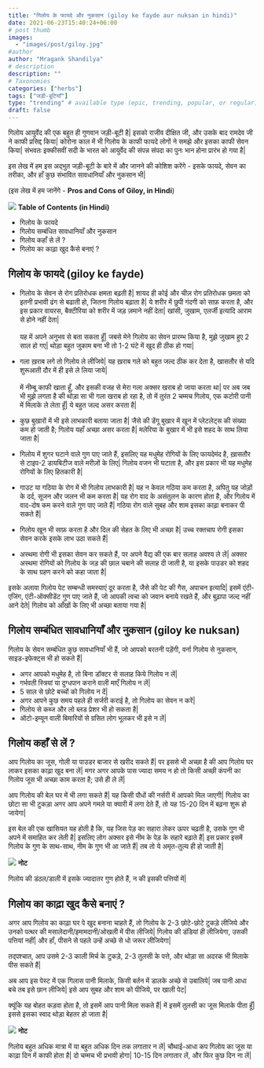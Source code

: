 ```yaml
---
title: "गिलोय के फायदे और नुकसान (giloy ke fayde aur nuksan in hindi)"
date: 2021-06-23T15:40:24+06:00
# post thumb
images:
  - "images/post/giloy.jpg"
#author
author: "Mragank Shandilya"
# description
description: ""
# Taxonomies
categories: ["herbs"]
tags: ["जड़ी-बूटियाँ"]
type: "trending" # available type (epic, trending, popular, or regular)
draft: false
---
```


गिलोय आयुर्वेद की एक बहुत ही गुणवान जड़ी-बूटी है| इसको राजीव दीक्षित जी, और उसके बाद रामदेव जी ने काफी प्रसिद्द किया| कोरोना काल में भी गिलोय के काफी फायदे लोगों ने समझे और इसका काफी सेवन किया| संभवतः इक्कीसवीं सदी के भारत को आयुर्वेद की संपन्न संपदा का पुनः भान होना प्रारंभ हो गया है| 

इस लेख में हम इस अद्भुत जड़ी-बूटी के बारे में और जानने की कोशिश करेंगे - इसके फायदे, सेवन का तरीका, और हाँ कुछ संभावित सावधानियाँ और नुकसान भी| 

(इस लेख में हम जानेंगे - <strong>Pros and Cons of Giloy, in Hindi</strong>)

<div class="toc-mak">
<img src="../../../images/pencil.png">
<b>Table of Contents (in Hindi)</b>
<ul>
<li>गिलोय के फायदे</li>
<li>गिलोय सम्बंधित सावधानियाँ और नुकसान</li>
<li>गिलोय कहाँ से लें ?</li>
<li>गिलोय का काढ़ा खुद कैसे बनाएं ?</li>
</ul>
</div>

## गिलोय के फायदे (giloy ke fayde)

* गिलोय के सेवन से रोग प्रतिरोधक क्षमता बढ़ती है| शायद ही कोई और चीज़ रोग प्रतिरोधक छमता को इतनी प्रभावी ढंग से बढाती हो, जितना गिलोय बढ़ाता है| ये शरीर में छुपी गंदगी को साफ़ करता है, और इस प्रकार वायरस, बैक्टीरिया को शरीर में जड़ ज़माने नहीं देता| खांसी, जुखाम, एलर्जी इत्यादि आराम से होने नहीं देता| <br><br>
यह में अपने अनुभव से बता सकता हूँ| जबसे मेने गिलोय का सेवन प्रारम्भ किया है, मुझे जुखाम हुए 2 साल हो गए| थोड़ा बहुत जुकाम बना भी तो 1-2 घंटे में खुद ही ठीक हो गया| 

* गला ख़राब लगे तो गिलोय ले लीजिये| यह ख़राब गले को बहुत जल्द ठीक कर देता है, खासतौर से यदि शुरूआती दौर में ही इसे ले लिया जाये| <br><br>
में नीम्बू काफी खाता हूँ, और इसकी वजह से मेरा गला अक्सर खराब हो जाया करता था| पर अब जब भी मुझे लगता है की थोड़ा सा भी गला खराब हो रहा है, तो में तुरंत 2 चम्मच गिलोय, एक कटोरी पानी में मिलाके ले लेता हूँ| ये बहुत जल्द असर करता है| 

* कुछ बुखारों में भी इसे लाभकारी बताया जाता है| जैसे की डेंगू बुखार में खून में प्लेटलेट्स की संख्या कम हो जाती है; गिलोय यहाँ अच्छा असर करता है| मलेरिया के बुखार में भी इसे शहद के साथ लिया जाता है| 

* गिलोय में शुगर घटाने वाले गुण पाए जाते हैं, इसलिए यह मधुमेह रोगियों के लिए फायदेमंद है, ख़ासतौर से टाइप-2 डायबिटीज वाले मरीज़ों के लिए| गिलोय वजन भी घटाता है, और इस प्रकार भी यह मधुमेह रोगियों के लिए हितकारी है| 

* गाउट या गठिया के रोग में भी गिलोय लाभकारी है| यह न केवल गठिया कम करता है, अपितु यह जोड़ों के दर्द, सूजन और जलन भी कम करता है| यह रोग वाद के असंतुलन के कारण होता है, और गिलोय में वाद-दोष कम करने वाले गुण पाए जाते हैं| गठिया रोग वाले सुबह और शाम इसका काढ़ा बनाकर पी सकते हैं| 

* गिलोय खून भी साफ़ करता है और दिल की सेहत के लिए भी अच्छा है| उच्च रक्तचाप रोगी इसका सेवन करके इसके लाभ उठा सकते हैं| 

* अस्थमा रोगी भी इसका सेवन कर सकते हैं, पर अपने वैद्य की एक बार सलाह अवश्य ले लें| अक्सर अस्थमा रोगियों को गिलोय के जड़ की छाल चबाने की सलाह दी जाती है, या इसके पाउडर को शहद के साथ ग्रहण करने को कहा जाता है| 

इसके अलावा गिलोय पेट सम्बन्धी समस्याएं दूर करता है, जैसे की पेट की गैस, अपाचन इत्यादि| इसमें एंटी-एजिंग, एंटी-ऑक्सीडेंट गुण पाए जाते हैं, जो आपकी त्वचा को जवान बनाये रखते हैं, और बुढ़ापा जल्द नहीं आने देते| गिलोय को आँखों के लिए भी अच्छा बताया गया है| 


## गिलोय सम्बंधित सावधानियाँ और नुकसान (giloy ke nuksan)

गिलोय के सेवन सम्बंधित कुछ सावधानियाँ भी हैं, जो आपको बरतनी पड़ेंगी, वर्ना गिलोय से नुकसान, साइड-इफेक्ट्स भी हो सकते हैं| 

* अगर आपको मधुमेह है, तो बिना डॉक्टर से सलाह किये गिलोय न लें| 
* गर्भवती स्त्रियां या दुग्धपान कराने वाली माएँ गिलोय न लें| 
* 5 साल से छोटे बच्चों को गिलोय न दें| 
* अगर आपने कुछ समय पहले ही सर्जरी कराई है, तो गिलोय का सेवन न करें| 
* गिलोय से कब्ज और लो ब्लड प्रेशर भी हो सकता है| 
* ऑटो-इम्यून वाली बिमारियों से ग्रसित लोग भूलकर भी इसे न लें| 


## गिलोय कहाँ से लें ? 

आप गिलोय का जूस, गोली या पाउडर बाजार से खरीद सकते हैं| पर इससे भी अच्छा है की आप गिलोय घर लाकर इसका काढ़ा खुद बना लें| मगर अगर आपके पास ज्यादा समय न हो तो किसी अच्छी कंपनी का गिलोय जूस भी अच्छा काम करता है; उसे ही ले लें| 

आप गिलोय की बेल घर में भी लगा सकते हैं| यह किसी पौधों की नर्सरी में आपको मिल जाएगी| गिलोय का छोटा सा भी टुकड़ा अगर आप अपने गमले या क्यारी में लगा देते हैं, तो यह 15-20 दिन में बढ़ना शुरू हो जायेगा| 

इस बेल की एक खासियत यह होती है कि, यह जिस पेड़ का सहारा लेकर ऊपर चढ़ती है, उसके गुण भी अपने में समाहित कर लेती है| इसलिए लोग अक्सर इसे नीम के पेड़ के सहारे बढ़ाते हैं| इस प्रकार इसमें गिलोय के गुण के साथ-साथ, नीम के गुण भी आ जाते हैं| तब तो ये अमृत-तुल्य ही हो जाती है| 

<div class="toc-mak">
  <img src="../../../images/pencil.png">
  <b>नोट</b><br>

गिलोय की डंठल/डाली में इसके ज्यादातर गुण होते हैं, न की इसकी पत्तियों में| 
</div>


## गिलोय का काढ़ा खुद कैसे बनाएं ? 

अगर आप गिलोय का काढ़ा घर पे खुद बनाना चाहते हैं, तो गिलोय के 2-3 छोटे-छोटे टुकड़े लीजिये और उनको पत्थर की मसालेदानी/इमामदानी/ओखली में पीस लीजिये| गिलोय की डंडियां ही लीजियेगा, उसकी पत्तियां नहीं| और हाँ, पीसने से पहले उन्हें अच्छे से धो जरूर लीजियेगा| 

तद्पश्चात, आप उसमे 2-3 काली मिर्च के टुकड़े, 2-3 तुलसी के पत्ते, और थोड़ा सा अदरक भी मिलाके पीस सकते हैं| 

अब आप इस पेस्ट में एक गिलास पानी मिलाके, किसी बर्तन में डालके अच्छे से उबालिये| जब पानी आधा बचे तब इसे छान लीजिये| इसे आप सुबह और शाम को पीजिये, पर खाली पेट| 

क्यूंकि यह बोहत कड़वा होता है, तो इसमें आप पानी मिला सकते हैं| में इसमें तुलसी का जूस मिलाके पीता हूँ| इससे इसका स्वाद थोड़ा बेहतर हो जाता है| 

<div class="toc-mak">
  <img src="../../../images/pencil.png">
  <b>नोट</b><br>

गिलोय बहुत अधिक मात्रा में या बहुत अधिक दिन तक लगातार न लें| चौथाई-आधा कप गिलोय का जूस या काढ़ा दिन में काफी होता है| दो चम्मच भी प्रभावी होगा| 10-15 दिन लगातार लें, और फिर कुछ दिन ना लें| 
</div>


